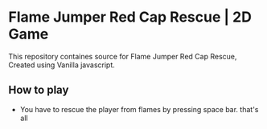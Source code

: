 # Flame Jumper Red Cap Rescue | 2D Game

This repository containes source for Flame Jumper Red Cap Rescue, Created using Vanilla javascript. 

## How to play

- You have to rescue the player from flames by pressing space bar. that's all
